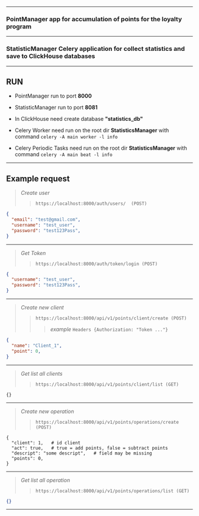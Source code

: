___
### **PointManager** app for accumulation of points for the loyalty program
___

### **StatisticManager** Celery application for collect statistics and save to ClickHouse databases
___

## RUN

* PointManager run to port **8000**
* StatisticManager run to port **8081**

* In ClickHouse need create database **"statistics_db"**

* Celery Worker need run on the root dir **StatisticsManager** with command `celery -A main worker -l info`

* Celery Periodic Tasks need run on the root dir **StatisticsManager** with command `celery -A main beat -l info`

___
## Example request

> *Create user*
>> `https://localhost:8000/auth/users/  (POST)`

```json
{
  "email": "test@gmail.com",
  "username": "test_user",
  "password": "test123Pass",
}
```
---
> *Get Token*
>> `https://localhost:8000/auth/token/login (POST)`

```json
{
  "username": "test_user",
  "password": "test123Pass",
}
```
---
> *Create new client* 
>> `https://localhost:8000/api/v1/points/client/create (POST)`
>>> *example* `Headers {Authorization: "Token ..."}`

```json
{
  "name": "Client_1",
  "point": 0,
}
```
---
> *Get list all clients*
>> `https://localhost:8000/api/v1/points/client/list (GET)`
```
{}
```
---
> *Create new operation* 
>> `https://localhost:8000/api/v1/points/operations/create (POST)`

```
{
  "client": 1,   # id client
  "act": true,   # true = add points, false = subtract points
  "descript": "some descript",   # field may be missing 
  "points": 0,
}
```
---
> *Get list all operation* 
>> `https://localhost:8000/api/v1/points/operations/list (GET)`

```json
{}
```
---
